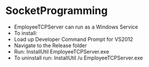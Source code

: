 SocketProgramming
=================

* EmployeeTCPServer can run as a Windows Service
* To install:
* Load up Developer Command Prompt for VS2012
* Navigate to the Release folder
* Run: InstallUtil EmployeeTCPServer.exe
* To uninstall run: InstallUtil /u EmployeeTCPServer.exe
